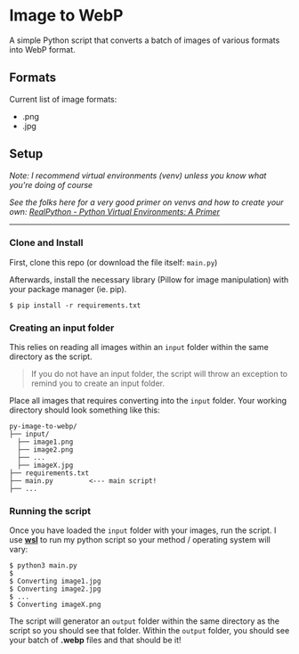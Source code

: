 # Image to WebP

A simple Python script that converts a batch of images of various formats into WebP format.

## Formats

Current list of image formats:

- .png
- .jpg

## Setup

_Note: I recommend virtual environments (venv) unless you know what you're doing of course_

_See the folks here for a very good primer on venvs and how to create your own: [RealPython - Python Virtual Environments: A Primer](https://realpython.com/python-virtual-environments-a-primer/#how-can-you-work-with-a-python-virtual-environment)_

---

### Clone and Install

First, clone this repo (or download the file itself: `main.py`)

Afterwards, install the necessary library (Pillow for image manipulation) with your package manager (ie. pip).

```
$ pip install -r requirements.txt
```

### Creating an input folder

This relies on reading all images within an `input` folder within the same directory as the script.

> If you do not have an input folder, the script will throw an exception to remind you to create an input folder.

Place all images that requires converting into the `input` folder. Your working directory should look something like this:

```
py-image-to-webp/
├── input/
  ├── image1.png
  ├── image2.png
  ├── ...
  ├── imageX.jpg
├── requirements.txt
├── main.py         <--- main script!
├── ...
```

### Running the script

Once you have loaded the `input` folder with your images, run the script. I use **[wsl](https://learn.microsoft.com/en-us/windows/wsl/about)** to run my python script so your method / operating system will vary:

```
$ python3 main.py
$
$ Converting image1.jpg
$ Converting image2.jpg
$ ...
$ Converting imageX.png
```

The script will generator an `output` folder within the same directory as the script so you should see that folder. Within the `output` folder, you should see your batch of **.webp** files and that should be it!
